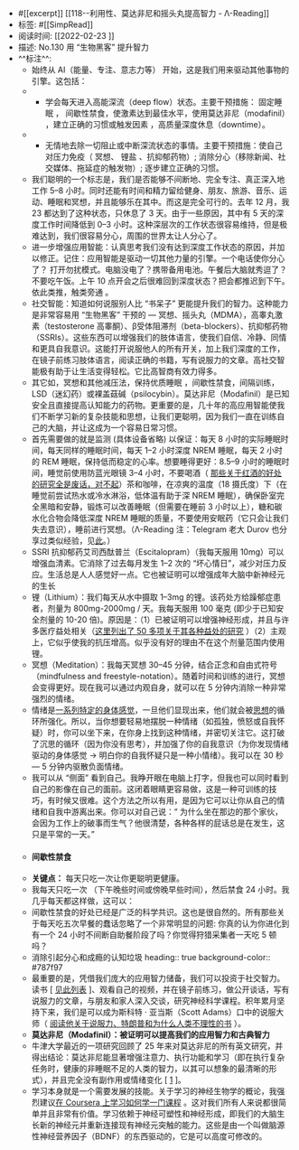 - #[[excerpt]] [[118--利用性、莫达非尼和摇头丸提高智力 - Λ-Reading]]
- 标签: #[[SimpRead]]
- 阅读时间: [[2022-02-23  ]]
- 描述: No.130 用 “生物黑客” 提升智力
- ^^标注^^:
	- 始终从 AI（能量、专注、意志力等） 开始，这是我们用来驱动其他事物的引擎。这包括：
	- *   学会每天进入高能深流（deep flow）状态。主要干预措施： 固定睡眠 ， 间歇性禁食，使激素达到最佳水平，使用莫达非尼（modafinil） ，建立正确的习惯或触发因素 ，高质量深度休息（downtime）。
	- *   无情地去除一切阻止或中断深流状态的事情。主要干预措施：使自己对压力免疫（ 冥想、 锂盐 、抗抑郁药物）; 消除分心（移除新闻、社交媒体、拖延症的触发物）; 逐步建立正确的习惯。
	- 我们聪明的一个标志是，我们是否能够不间断地、完全专注、真正深入地工作 5–8 小时。同时还能有时间和精力留给健身、朋友、旅游、音乐、运动、睡眠和冥想，并且能够乐在其中。而这是完全可行的。去年 12 月，我 23 都达到了这种状态，只休息了 3 天。由于一些原因，其中有 5 天的深度工作时间降低到 0–3 小时。这种深层次的工作状态很容易维持，但是极难达到，我们很容易分心，周围的世界太让人分心了。
	- 进一步增强应用智能：认真思考我们没有达到深度工作状态的原因，并加以修正。记住：应用智能是驱动一切其他力量的引擎。一个电话使你分心了？ 打开勿扰模式。电脑没电了？携带备用电池。午餐后大脑就秀逗了？不要吃午饭。上午 10 点开会之后很难回到深度状态？把会都推迟到下午。依此类推，触类旁通 。
	- 社交智能：知道如何说服别人比 “书呆子” 更能提升我们的智力。这种能力是非常容易用 “生物黑客” 干预的 — 冥想、摇头丸（MDMA），高睾丸激素（testosterone 高睾酮）、β受体阻滞剂（beta-blockers）、抗抑郁药物（SSRIs）。这些东西可以增强我们的肢体语言，使我们自信、冷静、同情和更具自我意识。这能打开说服他人的所有开关，加上我们深度的工作，在镜子前练习肢体语言，阅读正确的书籍，写有说服力的文章。高社交智能极有助于让生活变得轻松。它比高智商有效力得多。
	- 其它如，冥想和其他减压法，保持优质睡眠 ，间歇性禁食，间隔训练，LSD（迷幻药）或裸盖菇碱（psilocybin）。莫达非尼（Modafinil）是已知安全且直接提高认知能力的药物。更重要的是，几十年的高应用智能使我们不断学习新的复杂技能和思想，让我们更聪明，因为我们一直在训练自己的大脑，并让这成为一个容易日常习惯。
	- 首先需要做的就是监测 (具体设备省略) 以保证：每天 8 小时的实际睡眠时间，每天同样的睡眠时间，每天 1–2 小时深度 NREM 睡眠，每天 2 小时的 REM 睡眠，保持低而稳定的心率。想要睡得更好：8.5–9 小时的睡眠时间，睡觉前使用防蓝光眼镜 3–4 小时，不要喝酒（ [那些关于红酒的好处的研究全是废话，对不起](https://www.google.com/search%3Fq%3Dred%2Bwine%2Bbenefits%2Bdebunked%26oq%3Dred%2Bwine%2Bbenefits%2Bdebunc%26aqs%3Dchrome.1.69i57j0l2j69i64l2.6237j0j1%26sourceid%3Dchrome%26ie%3DUTF-8&usg=ALkJrhjx7Em76u-ofdyqdIqDgtBZ3jmoiQ)）茶和咖啡，在凉爽的温度（18 摄氏度）下（在睡觉前尝试热水或冷水淋浴，低体温有助于深 NREM 睡眠），确保卧室完全黑暗和安静，锻炼可以改善睡眠（但需要在睡前 3 小时以上），糖和碳水化合物会降低深度 NREM 睡眠的质量，不要使用安眠药（它只会让我们失去意识），睡前进行冥想。（Λ-Reading 注：Telegram 老大 Durov 也分享过类似经验，见[此](https://t.me/durov)。）
	- SSRI 抗抑郁药艾司西酞普兰（Escitalopram）（我每天服用 10mg）可以增强血清素。它消除了过去每月发生 1–2 次的 “坏心情日”，减少对压力反应。生活总是人人感觉好一点。它也被证明可以增强成年大脑中新神经元的生长
	- 锂（Lithium）：我们每天从水中摄取 1–3mg 的锂。该药处方给躁郁症患者，剂量为 800mg-2000mg / 天。我每天服用 100 毫克 (即少于已知安全剂量的 10-20 倍)。原因是：（1）已被证明可以增强神经形成，并且与许多医疗益处相关（[这里列出了 50 多项关于其各种益处的研究](https://selfhacked.com/blog/the-benefits-of-lithium/&usg=ALkJrhjiGfwI5qHpeCeS3PGBAf-lMXJ-Rg) ）（2）主观上，它似乎使我的抗压增高。似乎没有好的理由不在这个剂量范围内使用锂。
	- 冥想（Meditation）：我每天冥想 30–45 分钟，结合正念和自由式符号（mindfulness and freestyle-notation）。随着时间和训练的进行，冥想会变得更好。现在我可以通过内观自身，就可以在 5 分钟内消除一种非常强烈的情绪。
	- 情绪是[一系列特定的身体感觉](https://www.theatlantic.com/health/archive/2013/12/mapping-how-emotions-manifest-in-the-body/282713/)，一旦他们显现出来，他们就会被[思想](https://en.wikipedia.org/wiki/Rumination_%2528psychology%2529&usg=ALkJrhgbSJGtWYRpFUkSKyxDOobzvmDVSw)的循环所强化。所以，当你想要轻易地摆脱一种情绪（如孤独，愤怒或自我怀疑）时，你可以坐下来，在你身上找到这种情绪，并密切关注它。这打破了沉思的循环（因为你没有思考），并加强了你的自我意识（为你发现情绪驱动的身体感觉 → 明白你的自我怀疑只是一种小情绪）。我可以在 30 秒 — 5 分钟内驱散负面情绪。
	- 我可以从 “侧面” 看到自己。我睁开眼在电脑上打字，但我也可以同时看到自己的影像在自己的面前。这闭着眼睛更容易做，这是一种可训练的技巧，有时候又很难。这个方法之所以有用，是因为它可以让你从自己的情绪和自我中游离出来。你可以对自己说：“ 为什么坐在那边的那个家伙，会因为工作上的破事而生气？他很清楚，各种各样的屁话总是在发生，这只是平常的一天。”
	- #### **间歇性禁食**
	- **关键点：** 每天只吃一次让你更聪明更健康。
	- 我每天只吃一次 （下午晚些时间或傍晚早些时间），然后禁食 24 小时。我几乎每天都这样做，这可以：
	- 间歇性禁食的好处已经是广泛的科学共识。这也是很自然的。所有那些关于每天吃五次早餐的蠢话忽略了一个非常明显的问题: 你真的认为你进化到有一个 24 小时不间断自助餐阶段了吗？你觉得狩猎采集者一天吃 5 顿吗？
	- 消除引起分心和成瘾的认知垃圾
	  heading:: true
	  background-color:: #787f97
	- 最重要的是，凭借我们庞大的应用智力储备，我们可以投资于社交智力。读书 [ [见此列表](https://medium.com/%40sergefaguet/books-moocs-i-recommend-e17972960bc&usg=ALkJrhhMGKdq1SgwshES0yb2hSOAUQQquA) ]、观看自己的视频，并在镜子前练习，做公开谈话，写有说服力的文章，与朋友和家人深入交谈，研究神经科学课程。积年累月坚持下来，我们是可以成为斯科特 · 亚当斯（Scott Adams）口中的说服大师（ [阅读他关于说服力、特朗普和为什么人类不理性的书](https://www.amazon.com/Win-Bigly-Persuasion-World-Matter/dp/0735219710&usg=ALkJrhi9ixQCu35SD7Ns7pwUNt8YYNTaXg) ）。
	- **莫达非尼（Modafinil）：被证明可以提高我们的应用智力和古典智力**
	- 牛津大学最近的一项研究回顾了 25 年来对莫达非尼的所有英文研究，并得出结论：莫达非尼能显著增强注意力、执行功能和学习（即在执行复杂任务时，健康的非睡眠不足的人类的智力，以其可以想象的最清晰的形式），并且完全没有副作用或情绪变化 [ [1](http://www.ox.ac.uk/news/2015-08-20-review-%E2%80%98smart-drug%E2%80%99-shows-modafinil-does-enhance-cognition&usg=ALkJrhgpqFKIS29j-PTrbyCQ1RxOVVBAQQ) ]。
	- 学习本身就是一个需要发展的技能。关于学习的神经生物学的概论，我强烈建议[在 Coursera 上学习如何学一门课程](https://www.coursera.org/learn/learning-how-to-learn&usg=ALkJrhhRqAlANPc-UV1Vzsn_zs69SRPFhg) 。这对我们所有人来说都很简单并且非常有价值。学习依赖于神经可塑性和神经形成，即我们的大脑生长新的神经元并重新连接现有神经元突触的能力。这些是由一个叫做脑源性神经营养因子（BDNF）的东西驱动的，它是可以高度可修改的。